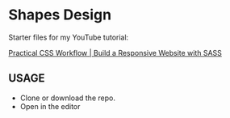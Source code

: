 # Shapes Design

Starter files for my YouTube tutorial:

[Practical CSS Workflow | Build a Responsive Website with SASS](https://youtu.be/vBaVuBkUhDk)

## USAGE

 * Clone or download the repo.
 * Open in the editor
